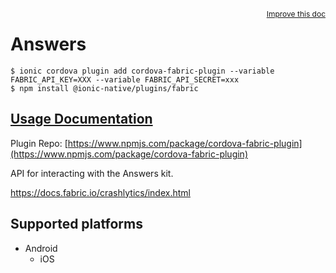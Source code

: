 <a style="float:right;font-size:12px;" href="http://github.com/danielsogl/awesome-cordova-plugins/edit/master/src/@awesome-cordova-plugins/plugins/fabric/index.ts#L157">
  Improve this doc
</a>

# Answers

```
$ ionic cordova plugin add cordova-fabric-plugin --variable FABRIC_API_KEY=XXX --variable FABRIC_API_SECRET=xxx
$ npm install @ionic-native/plugins/fabric
```

## [Usage Documentation](https://ionicframework.com/docs/native/fabric/)

Plugin Repo: [https://www.npmjs.com/package/cordova-fabric-plugin](https://www.npmjs.com/package/cordova-fabric-plugin)

API for interacting with the Answers kit.

https://docs.fabric.io/crashlytics/index.html

## Supported platforms

- Android
  - iOS
